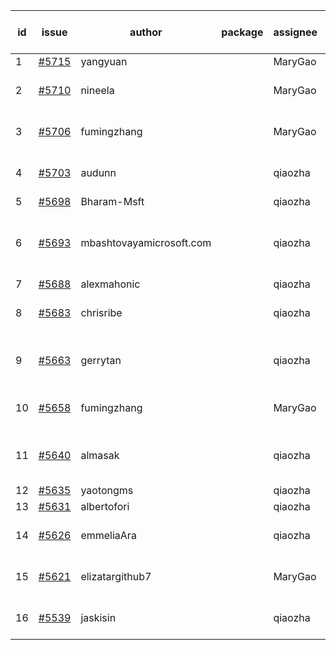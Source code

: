 | id | issue | author | package | assignee | bot advice | created date of issue | target release date | date from target |
| ------ | ------ | ------ | ------ | ------ | ------ | ------ | ------ | :-----: |
| 1 | [#5715](https://github.com/Azure/sdk-release-request/issues/5715) | yangyuan |  | MaryGao | new issue. | 11-11 | 12-27 |  |
| 2 | [#5710](https://github.com/Azure/sdk-release-request/issues/5710) | nineela |  | MaryGao | Attention to inconsistent tag. | 11-11 | 11-22 |  |
| 3 | [#5706](https://github.com/Azure/sdk-release-request/issues/5706) | fumingzhang |  | MaryGao | Attention to inconsistent tag. | 11-11 | 12-26 |  |
| 4 | [#5703](https://github.com/Azure/sdk-release-request/issues/5703) | audunn |  | qiaozha | Attention to inconsistent tag. | 11-07 | 11-22 |  |
| 5 | [#5698](https://github.com/Azure/sdk-release-request/issues/5698) | Bharam-Msft |  | qiaozha | new issue. | 11-07 | 11-22 |  |
| 6 | [#5693](https://github.com/Azure/sdk-release-request/issues/5693) | mbashtovayamicrosoft.com |  | qiaozha | new comment. Attention to inconsistent tag. | 11-06 | 11-22 |  |
| 7 | [#5688](https://github.com/Azure/sdk-release-request/issues/5688) | alexmahonic |  | qiaozha | new issue. | 11-05 | 11-22 |  |
| 8 | [#5683](https://github.com/Azure/sdk-release-request/issues/5683) | chrisribe |  | qiaozha | new issue. FirstGA. TypeSpec. | 11-05 | 11-22 |  |
| 9 | [#5663](https://github.com/Azure/sdk-release-request/issues/5663) | gerrytan |  | qiaozha | new issue. new comment. FirstBeta. | 11-04 | 11-21 |  |
| 10 | [#5658](https://github.com/Azure/sdk-release-request/issues/5658) | fumingzhang |  | MaryGao | Attention to inconsistent tag. | 10-30 | 11-21 |  |
| 11 | [#5640](https://github.com/Azure/sdk-release-request/issues/5640) | almasak |  | qiaozha | new issue. new comment. FirstBeta. | 10-23 | 11-21 |  |
| 12 | [#5635](https://github.com/Azure/sdk-release-request/issues/5635) | yaotongms |  | qiaozha |  | 10-23 | 11-22 |  |
| 13 | [#5631](https://github.com/Azure/sdk-release-request/issues/5631) | albertofori |  | qiaozha |  | 10-22 | 11-22 |  |
| 14 | [#5626](https://github.com/Azure/sdk-release-request/issues/5626) | emmeliaAra |  | qiaozha | Attention to inconsistent tag. | 10-22 | 11-22 |  |
| 15 | [#5621](https://github.com/Azure/sdk-release-request/issues/5621) | elizatargithub7 |  | MaryGao | new issue. FirstGA. TypeSpec. | 10-16 | 11-22 |  |
| 16 | [#5539](https://github.com/Azure/sdk-release-request/issues/5539) | jaskisin |  | qiaozha | FirstGA. HoldOn. TypeSpec. | 09-27 | 11-22 |  |
